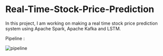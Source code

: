 # Real-Time-Stock-Price-Prediction

In this project, I am working on making a real time stock price prediction system using Apache Spark, Apache Kafka and LSTM. 

Pipeline : 

![pipeline](https://github.com/user-attachments/assets/7455cf4a-c1b4-43a4-8af5-555c305d5e09)


